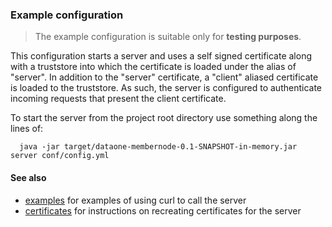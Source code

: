 ### Example configuration 

> The example configuration is suitable only for **testing purposes**.

This configuration starts a server and uses a self signed certificate along with a truststore into which the certificate is loaded under the alias of "server".  In addition to the "server" certificate, a "client" aliased certificate is loaded to the truststore.  As such, the server is configured to authenticate incoming requests that present the client certificate.

To start the server from the project root directory use something along the lines of:
```
  java -jar target/dataone-membernode-0.1-SNAPSHOT-in-memory.jar server conf/config.yml 
```

#### See also
- [examples](examples/README.md) for examples of using curl to call the server
- [certificates](certificates/README.md) for instructions on recreating certificates for the server